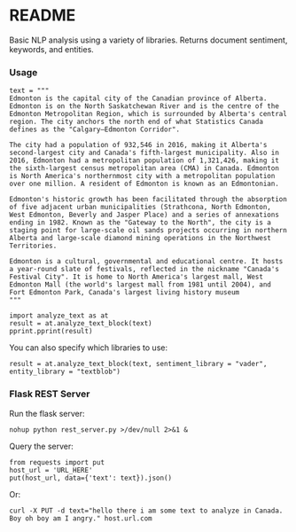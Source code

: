 # README #

Basic NLP analysis using a variety of libraries. Returns document sentiment, keywords, and entities.

### Usage ###

    text = """
    Edmonton is the capital city of the Canadian province of Alberta. Edmonton is on the North Saskatchewan River and is the centre of the Edmonton Metropolitan Region, which is surrounded by Alberta's central region. The city anchors the north end of what Statistics Canada defines as the "Calgary–Edmonton Corridor".

    The city had a population of 932,546 in 2016, making it Alberta's second-largest city and Canada's fifth-largest municipality. Also in 2016, Edmonton had a metropolitan population of 1,321,426, making it the sixth-largest census metropolitan area (CMA) in Canada. Edmonton is North America's northernmost city with a metropolitan population over one million. A resident of Edmonton is known as an Edmontonian.

    Edmonton's historic growth has been facilitated through the absorption of five adjacent urban municipalities (Strathcona, North Edmonton, West Edmonton, Beverly and Jasper Place) and a series of annexations ending in 1982. Known as the "Gateway to the North", the city is a staging point for large-scale oil sands projects occurring in northern Alberta and large-scale diamond mining operations in the Northwest Territories.

    Edmonton is a cultural, governmental and educational centre. It hosts a year-round slate of festivals, reflected in the nickname "Canada's Festival City". It is home to North America's largest mall, West Edmonton Mall (the world's largest mall from 1981 until 2004), and Fort Edmonton Park, Canada's largest living history museum
    """

    import analyze_text as at
    result = at.analyze_text_block(text)
    pprint.pprint(result)

You can also specify which libraries to use:

    result = at.analyze_text_block(text, sentiment_library = "vader", entity_library = "textblob")


### Flask REST Server ###

Run the flask server:

    nohup python rest_server.py >/dev/null 2>&1 &

Query the server:

    from requests import put
    host_url = 'URL_HERE'
    put(host_url, data={'text': text}).json()

Or:

    curl -X PUT -d text="hello there i am some text to analyze in Canada. Boy oh boy am I angry." host.url.com
